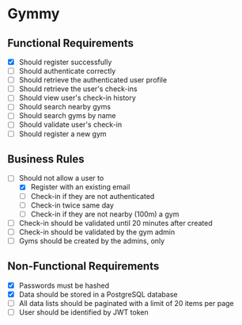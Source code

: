 # Gymmy

## Functional Requirements

- [x] Should register successfully
- [ ] Should authenticate correctly
- [ ] Should retrieve the authenticated user profile
- [ ] Should retrieve the user's check-ins
- [ ] Should view user's check-in history
- [ ] Should search nearby gyms
- [ ] Should search gyms by name
- [ ] Should validate user's check-in
- [ ] Should register a new gym

## Business Rules

- [ ] Should not allow a user to
  - [x] Register with an existing email
  - [ ] Check-in if they are not authenticated
  - [ ] Check-in twice same day
  - [ ] Check-in if they are not nearby (100m) a gym
- [ ] Check-in should be validated until 20 minutes after created
- [ ] Check-in should be validated by the gym admin
- [ ] Gyms should be created by the admins, only

## Non-Functional Requirements

- [x] Passwords must be hashed
- [x] Data should be stored in a PostgreSQL database
- [ ] All data lists should be paginated with a limit of 20 items per page
- [ ] User should be identified by JWT token
